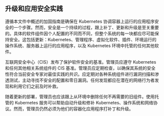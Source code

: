 ## 升级和应用安全实践

遵循本文件中概述的加固指南是确保在 Kubernetes 协调容器上运行的应用程序安全的一个步骤。然而，安全是一个持续的过程，跟上补丁、更新和升级是至关重要的。具体的软件组件因个人配置的不同而不同，但整个系统的每一块都应尽可能保持安全。这包括更新：Kubernetes、管理程序、虚拟化软件、插件、环境运行的操作系统、服务器上运行的应用程序，以及 Kubernetes 环境中托管的任何其他软件。

互联网安全中心（CIS）发布了保护软件安全的基准。管理员应遵守 Kubernetes 和任何其他相关系统组件的 CIS 基准。管理员应定期检查，以确保其系统的安全性符合当前安全专家对最佳实践的共识。应定期对各种系统组件进行漏洞扫描和渗透测试，主动寻找不安全的配置和零日漏洞。任何发现都应在潜在的网络行为者发现和利用它们之前及时补救。

随着更新的部署，管理员也应该跟上从环境中删除任何不再需要的旧组件。使用托管的 Kubernetes 服务可以帮助自动升级和修补 Kubernetes、操作系统和网络协议。然而，管理员仍然必须为他们的容器化应用程序打补丁和升级。